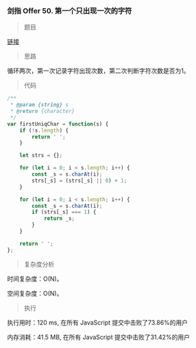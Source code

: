 ### 剑指 Offer 50. 第一个只出现一次的字符

> 题目

[链接](https://leetcode-cn.com/problems/di-yi-ge-zhi-chu-xian-yi-ci-de-zi-fu-lcof/)

> 思路

循环两次，第一次记录字符出现次数，第二次判断字符次数是否为1。

> 代码

```js
/**
 * @param {string} s
 * @return {character}
 */
var firstUniqChar = function(s) {
    if (!s.length) {
        return ' ';
    }

    let strs = {};

    for (let i = 0; i < s.length; i++) {
        const _s = s.charAt(i);
        strs[_s] = (strs[_s] || 0) + 1;
    }

    for (let i = 0; i < s.length; i++) {
        const _s = s.charAt(i);
        if (strs[_s] === 1) {
            return _s;
        }
    }

    return ' ';
};
```

> 复杂度分析

时间复杂度：O(N)。

空间复杂度：O(N)。

> 执行

执行用时：120 ms, 在所有 JavaScript 提交中击败了73.86%的用户

内存消耗：41.5 MB, 在所有 JavaScript 提交中击败了31.42%的用户
